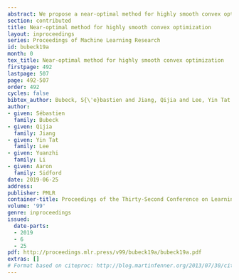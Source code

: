 ```yaml
---
abstract: We propose a near-optimal method for highly smooth convex optimization. More precisely, in the oracle model where one obtains the $p^{th}$ order Taylor expansion of a function at the query point, we propose a method with rate of convergence $\tilde{O}(1/k^{\frac{ 3p +1}{2}})$ after $k$ queries to the oracle for any convex function whose $p^{th}$ order derivative is Lipschitz.
section: contributed
title: Near-optimal method for highly smooth convex optimization
layout: inproceedings
series: Proceedings of Machine Learning Research
id: bubeck19a
month: 0
tex_title: Near-optimal method for highly smooth convex optimization
firstpage: 492
lastpage: 507
page: 492-507
order: 492
cycles: false
bibtex_author: Bubeck, S{\'e}bastien and Jiang, Qijia and Lee, Yin Tat and Li, Yuanzhi and Sidford, Aaron
author:
- given: Sébastien
  family: Bubeck
- given: Qijia
  family: Jiang
- given: Yin Tat
  family: Lee
- given: Yuanzhi
  family: Li
- given: Aaron
  family: Sidford
date: 2019-06-25
address: 
publisher: PMLR
container-title: Proceedings of the Thirty-Second Conference on Learning Theory
volume: '99'
genre: inproceedings
issued:
  date-parts:
  - 2019
  - 6
  - 25
pdf: http://proceedings.mlr.press/v99/bubeck19a/bubeck19a.pdf
extras: []
# Format based on citeproc: http://blog.martinfenner.org/2013/07/30/citeproc-yaml-for-bibliographies/
---
```

